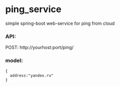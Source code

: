 # ping_service
simple spring-boot web-service for ping from cloud
### API:
POST: http://yourhost:port/ping/
### model:

```
{
  address:"yandex.ru"
}
```
